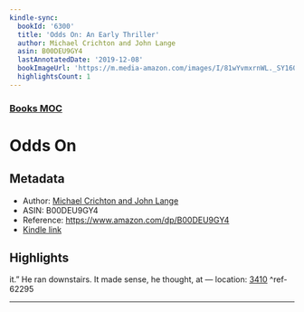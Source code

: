 ```yaml
---
kindle-sync:
  bookId: '6300'
  title: 'Odds On: An Early Thriller'
  author: Michael Crichton and John Lange
  asin: B00DEU9GY4
  lastAnnotatedDate: '2019-12-08'
  bookImageUrl: 'https://m.media-amazon.com/images/I/81wYvmxrnWL._SY160.jpg'
  highlightsCount: 1
---
```

### [Books MOC](Books%20MOC.md)

# Odds On

## Metadata
* Author: [Michael Crichton and John Lange](https://www.amazon.comundefined)
* ASIN: B00DEU9GY4
* Reference: https://www.amazon.com/dp/B00DEU9GY4
* [Kindle link](kindle://book?action=open&asin=B00DEU9GY4)

## Highlights
it.” He ran downstairs. It made sense, he thought, at — location: [3410](kindle://book?action=open&asin=B00DEU9GY4&location=3410) ^ref-62295

---
